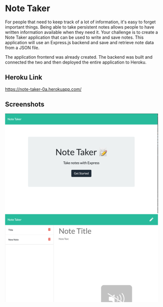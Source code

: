 # Note Taker

For people that need to keep track of a lot of information, it's easy to forget important things. Being able to take persistent notes allows people to have written information available when they need it. Your challenge is to create a Note Taker application that can be used to write and save notes. This application will use an Express.js backend and save and retrieve note data from a JSON file.

The application frontend was already created. The backend was built and connected the two and then deployed the entire application to Heroku.

## Heroku Link
https://note-taker-0a.herokuapp.com/

## Screenshots
![Screenshot](/images/initial.png)
![Screenshot](/images/app.png)
